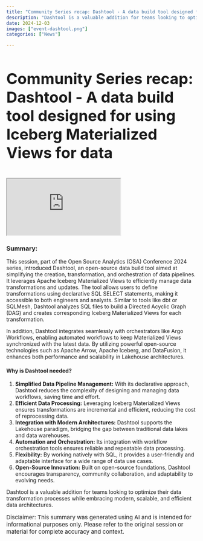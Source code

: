 ```yaml
---
title: "Community Series recap: Dashtool - A data build tool designed for using Iceberg Materialized Views for data"
description: "Dashtool is a valuable addition for teams looking to optimize their data transformation processes while embracing modern, scalable, and efficient data architectures."
date: 2024-12-03
images: ["event-dashtool.png"]
categories: ["News"]

---
```


<div class="py-3">
  <div class="row">
  <div class="col-12 pb-3 pe-lg-5">
    <h1 style="font-size:2.5rem;padding-bottom:15px">Community Series recap: Dashtool - A data build tool designed for using Iceberg Materialized Views for data</h1>
    <div class="ratio ratio-16x9" style="max-width:890px;">
     <iframe src="https://www.youtube.com/embed/tksTFG2YoZM?si=-q4UhhRapEjInVHL" allowfullscreen></iframe>
    </div>
  </div>
</div>
</div>


<h3>Summary:</h3>
<p>This session, part of the Open Source Analytics (OSA) Conference 2024 series, introduced Dashtool, an open-source data build tool aimed at simplifying the creation, transformation, and orchestration of data pipelines. It leverages Apache Iceberg Materialized Views to efficiently manage data transformations and updates. The tool allows users to define transformations using declarative SQL SELECT statements, making it accessible to both engineers and analysts. Similar to tools like dbt or SQLMesh, Dashtool analyzes SQL files to build a Directed Acyclic Graph (DAG) and creates corresponding Iceberg Materialized Views for each transformation.</p>

<p>In addition, Dashtool integrates seamlessly with orchestrators like Argo Workflows, enabling automated workflows to keep Materialized Views synchronized with the latest data. By utilizing powerful open-source technologies such as Apache Arrow, Apache Iceberg, and DataFusion, it enhances both performance and scalability in Lakehouse architectures.</p>

<h4>Why is Dashtool needed?</h4>
<ol><li><b>Simplified Data Pipeline Management:</b> With its declarative approach, Dashtool reduces the complexity of designing and managing data workflows, saving time and effort.</li>
<li><b>Efficient Data Processing:</b> Leveraging Iceberg Materialized Views ensures transformations are incremental and efficient, reducing the cost of reprocessing data.</li>
<li><b>Integration with Modern Architectures:</b> Dashtool supports the Lakehouse paradigm, bridging the gap between traditional data lakes and data warehouses.</li>
<li><b>Automation and Orchestration:</b> Its integration with workflow orchestration tools ensures reliable and repeatable data processing.</li>
<li><b>Flexibility:</b> By working natively with SQL, it provides a user-friendly and adaptable interface for a wide range of data use cases.</li>
<li><b>Open-Source Innovation:</b> Built on open-source foundations, Dashtool encourages transparency, community collaboration, and adaptability to evolving needs.</li></ol>

<p>Dashtool is a valuable addition for teams looking to optimize their data transformation processes while embracing modern, scalable, and efficient data architectures.</p>

<p style="font-size:15px;">Disclaimer: This summary was generated using AI and is intended for informational purposes only. Please refer to the original session or material for complete accuracy and context.</p><br />
